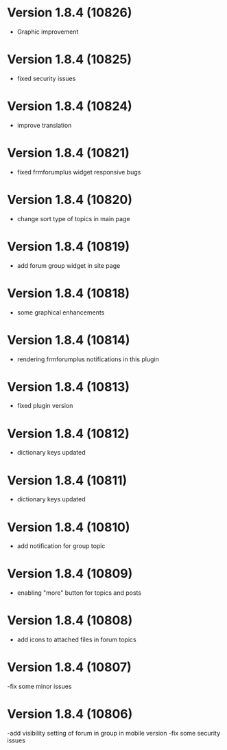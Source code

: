 # Version 1.8.4 (10826)
- Graphic improvement

# Version 1.8.4 (10825)
- fixed security issues

# Version 1.8.4 (10824)
- improve translation

# Version 1.8.4 (10821)
- fixed frmforumplus widget responsive bugs

# Version 1.8.4 (10820)
- change sort type of topics in main page

# Version 1.8.4 (10819)
- add forum group widget in site page

# Version 1.8.4 (10818)
- some graphical enhancements

# Version 1.8.4 (10814)
- rendering frmforumplus notifications in this plugin

# Version 1.8.4 (10813)
- fixed plugin version

# Version 1.8.4 (10812)
- dictionary keys updated

# Version 1.8.4 (10811)
- dictionary keys updated

# Version 1.8.4 (10810)
- add notification for group topic

# Version 1.8.4 (10809)
- enabling "more" button for topics and posts

# Version 1.8.4 (10808)
- add icons to attached files in forum topics

# Version 1.8.4 (10807)
-fix some minor issues

# Version 1.8.4 (10806)
-add visibility setting of forum in group in mobile version
-fix some security issues
